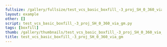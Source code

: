 ```yaml
---
fullsize: /gallery/fullsize/test_vcs_basic_boxfill_-3_proj_SH_0_360_via_gm.png
layout: example
other: []
script: test_vcs_basic_boxfill_-3_proj_SH_0_360_via_gm.py
tags: [boxfill]
thumb: /gallery/thumbnails/test_vcs_basic_boxfill_-3_proj_SH_0_360_via_gm.png
title: test_vcs_basic_boxfill_-3_proj_SH_0_360_via_gm
---
```

